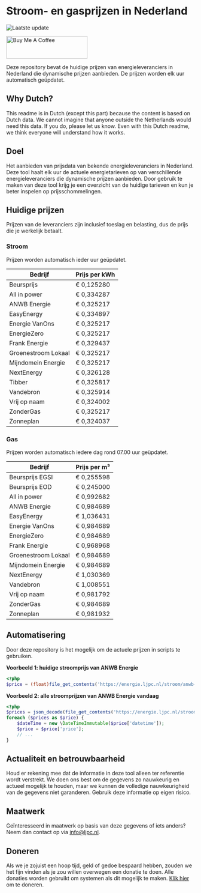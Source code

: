 # Stroom- en gasprijzen in Nederland

![Laatste update](https://img.shields.io/badge/laatste%20update-2023--07--17%2022%3A00%20CET-brightgreen)

<a href="https://www.buymeacoffee.com/Lars-" target="_blank"><img src="https://cdn.buymeacoffee.com/buttons/v2/default-orange.png" alt="Buy Me A Coffee" height="60" style="height: 60px !important;width: 217px !important;" ></a>

Deze repository bevat de huidige prijzen van energieleveranciers in Nederland die dynamische prijzen aanbieden. De prijzen worden elk uur automatisch geüpdatet.

## Why Dutch?

This readme is in Dutch (except this part) because the content is based on Dutch data. We cannot imagine that anyone outside the Netherlands would need this data. If you do, please let us know. Even with this Dutch readme, we think
everyone will understand how it works.

## Doel

Het aanbieden van prijsdata van bekende energieleveranciers in Nederland. Deze tool haalt elk uur de actuele energietarieven op van verschillende energieleveranciers die dynamische prijzen aanbieden. Door gebruik te maken van deze tool
krijg je een overzicht van de huidige tarieven en kun je beter inspelen op prijsschommelingen.

## Huidige prijzen

Prijzen van de leveranciers zijn inclusief toeslag en belasting, dus de prijs die je werkelijk betaalt.

### Stroom

Prijzen worden automatisch ieder uur geüpdatet.

 Bedrijf | Prijs per kWh 
---------|---------------
Beursprijs | € 0,125280
All in power | € 0,334287
ANWB Energie | € 0,325217
EasyEnergy | € 0,334897
Energie VanOns | € 0,325217
EnergieZero | € 0,325217
Frank Energie | € 0,329437
Groenestroom Lokaal | € 0,325217
Mijndomein Energie | € 0,325217
NextEnergy | € 0,326128
Tibber | € 0,325817
Vandebron | € 0,325914
Vrij op naam | € 0,324002
ZonderGas | € 0,325217
Zonneplan | € 0,324037


### Gas

Prijzen worden automatisch iedere dag rond 07.00 uur geüpdatet.

 Bedrijf | Prijs per m³ 
---------|--------------
Beursprijs EGSI | € 0,255598
Beursprijs EOD | € 0,245000
All in power | € 0,992682
ANWB Energie | € 0,984689
EasyEnergy | € 1,036431
Energie VanOns | € 0,984689
EnergieZero | € 0,984689
Frank Energie | € 0,968968
Groenestroom Lokaal | € 0,984689
Mijndomein Energie | € 0,984689
NextEnergy | € 1,030369
Vandebron | € 1,008551
Vrij op naam | € 0,981792
ZonderGas | € 0,984689
Zonneplan | € 0,981932


## Automatisering

Door deze repository is het mogelijk om de actuele prijzen in scripts te gebruiken.

**Voorbeeld 1: huidige stroomprijs van ANWB Energie**

```php
<?php
$price = (float)file_get_contents('https://energie.ljpc.nl/stroom/anwb-energie-nu.txt');

```

**Voorbeeld 2: alle stroomprijzen van ANWB Energie vandaag**

```php
<?php
$prices = json_decode(file_get_contents('https://energie.ljpc.nl/stroom/all-in-power-vandaag.json'),true);
foreach ($prices as $price) {
    $dateTime = new \DateTimeImmutable($price['datetime']);
    $price = $price['price'];
    // ...
}
```

## Actualiteit en betrouwbaarheid

Houd er rekening mee dat de informatie in deze tool alleen ter referentie wordt verstrekt. We doen ons best om de gegevens zo nauwkeurig en actueel mogelijk te houden, maar we kunnen de volledige nauwkeurigheid van de gegevens niet
garanderen. Gebruik deze informatie op eigen risico.

## Maatwerk

Geïnteresseerd in maatwerk op basis van deze gegevens of iets anders? Neem dan contact op
via [info@ljpc.nl](mailto:info@ljpc.nl?subject=Energie%20prijzen).

## Doneren

Als we je zojuist een hoop tijd, geld of gedoe bespaard hebben, zouden we het fijn vinden als je zou willen overwegen een
donatie te doen. Alle donaties worden gebruikt om systemen als dit mogelijk te
maken. [Klik hier](https://www.buymeacoffee.com/Lars-) om te doneren.
